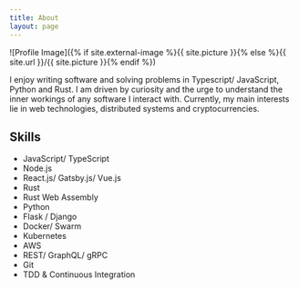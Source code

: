 ```yaml
---
title: About
layout: page
---
```


![Profile Image]({% if site.external-image %}{{ site.picture }}{% else %}{{ site.url }}/{{ site.picture }}{% endif %})

<p>
I enjoy writing software and solving problems in Typescript/ JavaScript, Python and Rust. I am driven by curiosity and the urge to understand the inner workings of any software I interact with. Currently, my main interests lie in web technologies, distributed systems and cryptocurrencies.
</p>

<h2>Skills</h2>

<ul class="skill-list">
	<li>JavaScript/ TypeScript</li>
	<li>Node.js</li>
	<li>React.js/ Gatsby.js/ Vue.js</li>
	<li>Rust</li>
	<li>Rust Web Assembly</li>
	<li>Python</li>
	<li>Flask / Django</li>
	<li>Docker/ Swarm</li>
	<li>Kubernetes</li>
	<li>AWS</li>
	<li>REST/ GraphQL/ gRPC</li>
	<li>Git</li>
	<li>TDD & Continuous Integration</li>
</ul>

<!-- <h2>Projects</h2>

<ul>
	<li><a href="https://github.com/">Lorem Lorem</a></li>
	<li><a href="https://github.com/">Ipsum Dolor</a></li>
	<li><a href="https://github.com/">Dolor Lorem</a></li>
</ul> -->
